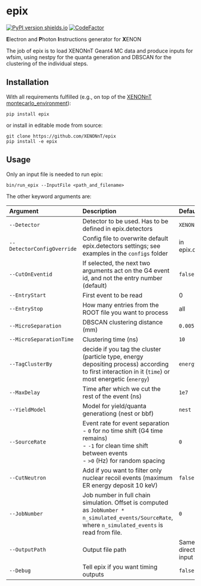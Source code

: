 # epix

[![PyPI version shields.io](https://img.shields.io/pypi/v/epix.svg)](https://pypi.python.org/pypi/epix/)
[![CodeFactor](https://www.codefactor.io/repository/github/xenonnt/epix/badge)](https://www.codefactor.io/repository/github/xenonnt/epix)

**E**lectron and **P**hoton **I**nstructions generator for **X**ENON

The job of epix is to load XENONnT Geant4 MC data and produce inputs for wfsim, using nestpy for the quanta generation and DBSCAN for the clustering of the individual steps.

## Installation

With all requirements fulfilled (e.g., on top of the [XENONnT montecarlo_environment](https://github.com/XENONnT/montecarlo_environment)):
```
pip install epix
```
or install in editable mode from source:
```
git clone https://github.com/XENONnT/epix
pip install -e epix
```

## Usage

Only an input file is needed to run epix:
```
bin/run_epix --InputFile <path_and_filename>
```
The other keyword arguments are:

| Argument | Description | Default |
| :------------- | :------------- | :------------- |
| `--Detector`  | Detector to be used. Has to be defined in epix.detectors | `XENONnT` |
| `--DetectorConfigOverride`  | Config file to overwrite default epix.detectors settings; see examples in the `configs` folder | in epix.detectors |
| `--CutOnEventid`  | If selected, the next two arguments act on the G4 event id, and not the entry number (default) | `false` |
| `--EntryStart`  | First event to be read | 0 |
| `--EntryStop`  | How many entries from the ROOT file you want to process | all |
| `--MicroSeparation`  | DBSCAN clustering distance (mm) | `0.005` |
| `--MicroSeparationTime`  | Clustering time (ns) | `10` |
| `--TagClusterBy`  | decide if you tag the cluster (particle type, energy depositing process) according to first interaction in it (`time`) or most energetic (`energy`) | `energy` |
| `--MaxDelay`  | Time after which we cut the rest of the event (ns) | `1e7` |
| `--YieldModel` | Model for yield/quanta generationg (nest or bbf) | `nest` |
| `--SourceRate`  | Event rate for event separation<br /> - `0` for no time shift (G4 time remains)<br /> - `-1` for clean time shift between events<br /> - `>0` (Hz) for random spacing | `0` |
| `--CutNeutron` | Add if you want to filter only nuclear recoil events (maximum ER energy deposit 10 keV) | `false` |
| `--JobNumber`  | Job number in full chain simulation. Offset is computed as `JobNumber * n_simulated_events/SourceRate`, where `n_simulated_events` is read from file. | `0` |
| `--OutputPath`  | Output file path | Same directory as input file |
| `--Debug`  | Tell epix if you want timing outputs | `false` |

